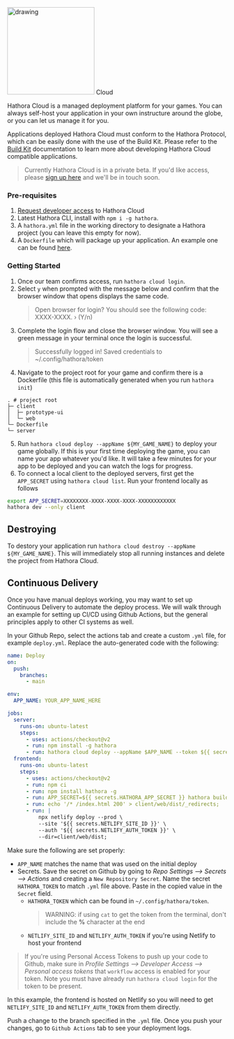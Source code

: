 <div class="hathora-logo-with-super">
  <img src="statics/logo.svg" alt="drawing" width="200"/>
  <span class="hathora-logo-super">Cloud</span>
</div>

Hathora Cloud is a managed deployment platform for your games. You can always self-host your application in your own instructure around the globe, or you can let us manage it for you.

Applications deployed Hathora Cloud must conform to the Hathora Protocol, which can be easily done with the use of the Build Kit. Please refer to the [Build Kit](../buildkit/README.md) documentation to learn more about developing Hathora Cloud compatible applications.

> Currently Hathora Cloud is in a private beta. If you'd like access, please [sign up here](https://forms.gle/pyYms6TwUJHTm62y8) and we'll be in touch soon.

### Pre-requisites

1. [Request developer access](https://forms.gle/pyYms6TwUJHTm62y8) to Hathora Cloud
1. Latest Hathora CLI, install with `npm i -g hathora`.
1. A `hathora.yml` file in the working directory to designate a Hathora project (you can leave this empty for now).
1. A `Dockerfile` which will package up your application. An example one can be found [here](https://github.com/hathora/topdown-shooter/blob/develop/Dockerfile).

### Getting Started

1. Once our team confirms access, run `hathora cloud login`.
1. Select `y` when prompted with the message below and confirm that the browser window that opens displays the same code.
   > Open browser for login? You should see the following code: XXXX-XXXX. › (Y/n)
1. Complete the login flow and close the browser window. You will see a green message in your terminal once the login is successful.
   > Successfully logged in! Saved credentials to ~/.config/hathora/token
1. Navigate to the project root for your game and confirm there is a Dockerfile (this file is automatically generated when you run `hathora init`)

```
. # project root
├─ client
│  ├─ prototype-ui
│  └─ web
└─ Dockerfile
└─ server
```

5. Run `hathora cloud deploy --appName ${MY_GAME_NAME}` to deploy your game globally. If this is your first time deploying the game, you can name your app whatever you'd like. It will take a few minutes for your app to be deployed and you can watch the logs for progress.
6. To connect a local client to the deployed servers, first get the `APP_SECRET` using `hathora cloud list`. Run your frontend locally as follows

```sh
export APP_SECRET=XXXXXXXX-XXXX-XXXX-XXXX-XXXXXXXXXXXX
hathora dev --only client
```

## Destroying

To destory your application run `hathora cloud destroy --appName ${MY_GAME_NAME}`. This will immediately stop all running instances and delete the project from Hathora Cloud.

## Continuous Delivery

Once you have manual deploys working, you may want to set up Continuous Delivery to automate the deploy process. We will walk through an example for setting up CI/CD using Github Actions, but the general principles apply to other CI systems as well.

In your Github Repo, select the actions tab and create a custom `.yml` file, for example `deploy.yml`. Replace the auto-generated code with the following:

```yml
name: Deploy
on:
  push:
    branches:
      - main

env:
  APP_NAME: YOUR_APP_NAME_HERE

jobs:
  server:
    runs-on: ubuntu-latest
    steps:
      - uses: actions/checkout@v2
      - run: npm install -g hathora
      - run: hathora cloud deploy --appName $APP_NAME --token ${{ secrets.HATHORA_TOKEN }}
  frontend:
    runs-on: ubuntu-latest
    steps:
      - uses: actions/checkout@v2
      - run: npm ci
      - run: npm install hathora -g
      - run: APP_SECRET=${{ secrets.HATHORA_APP_SECRET }} hathora build --only client
      - run: echo '/* /index.html 200' > client/web/dist/_redirects;
      - run: |
          npx netlify deploy --prod \
          --site '${{ secrets.NETLIFY_SITE_ID }}' \
          --auth '${{ secrets.NETLIFY_AUTH_TOKEN }}' \
          --dir=client/web/dist;
```

Make sure the following are set properly:

- `APP_NAME` matches the name that was used on the initial deploy
- Secrets. Save the secret on Github by going to _Repo Settings --> Secrets --> Actions_ and creating a `New Repository Secret`. Name the secret `HATHORA_TOKEN` to match `.yml` file above. Paste in the copied value in the `Secret` field.
  - `HATHORA_TOKEN` which can be found in `~/.config/hathora/token`.
    > WARNING: if using `cat` to get the token from the terminal, don't include the **%** character at the end
  - `NETLIFY_SITE_ID` and `NETLIFY_AUTH_TOKEN` if you're using Netlify to host your frontend

> If you're using Personal Access Tokens to push up your code to Github, make sure in _Profile Settings --> Developer Access --> Personal access tokens_ that `workflow` access is enabled for your token.
> Note you must have already run `hathora cloud login` for the token to be present.

In this example, the frontend is hosted on Netlify so you will need to get `NETLIFY_SITE_ID` and `NETLIFY_AUTH_TOKEN` from them directly.

Push a change to the branch specified in the `.yml` file. Once you push your changes, go to `Github Actions` tab to see your deployment logs.
